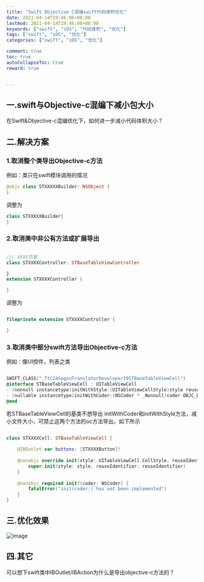 ```yaml
---
title: "Swift Objective C混编swift代码体积优化"
date: 2021-04-14T19:46:06+08:00
lastmod: 2021-04-14T19:46:06+08:00
keywords: ["swift", "iOS", "代码体积", "优化"]
tags: ["swift", "iOS", "优化"]
categories: ["swift", "iOS", "优化"]

comment: true
toc: true
autoCollapseToc: true
reward: true


---
```


## 一.swift与Objective-c混编下减小包大小

在Swift&Objective-c混编优化下，如何进一步减小代码体积大小？

<!--more-->

## 二.解决方案

### 1.取消整个类导出Objective-c方法

例如：类只在swift模块调用的情况

```swift
@objc class STXXXXXBuilder: NSObject {
}
```
调整为
```swift
class STXXXXXBuilder{
}
  ```

### 2.取消类中非公有方法或扩展导出


```swift

/// XXXX页面
class STXXXXController: STBaseTableViewController

}
extension STXXXXController {

}

```

调整为

```swift

fileprivate extension STXXXXController {

}

```

### 3.取消类中部分swift方法导出Objective-c方法

例如：像UI控件，列表之类

```objective-c

SWIFT_CLASS("_TtC24SogouTranslatorDeveloper19STBaseTableViewCell")
@interface STBaseTableViewCell : UITableViewCell
- (nonnull instancetype)initWithStyle:(UITableViewCellStyle)style reuseIdentifier:(NSString * _Nullable)reuseIdentifier OBJC_DESIGNATED_INITIALIZER SWIFT_AVAILABILITY(ios,introduced=3.0);
- (nullable instancetype)initWithCoder:(NSCoder * _Nonnull)coder OBJC_DESIGNATED_INITIALIZER;
@end

```

若STBaseTableViewCell的基类不想导出
initWithCoder和initWithStyle方法，减小文件大小，可禁止这两个方法的oc方法导出，如下所示

```swift

class STXXXXCell: STBaseTableViewCell {
    
    @IBOutlet var buttons: [STXXXXButton]!
    
    @nonobjc override init(style: UITableViewCell.CellStyle, reuseIdentifier: String?) {
        super.init(style: style, reuseIdentifier: reuseIdentifier)
    }
    
    @nonobjc required init?(coder: NSCoder) {
        fatalError("init(coder:) has not been implemented")
    }
}

```

## 三.优化效果

![image](/images/post/Swift-Objective-c混编swift代码体积优化/result.png)

## 四.其它
可以想下swift类中IBOutlet/IBAction为什么是导出objective-c方法的？



